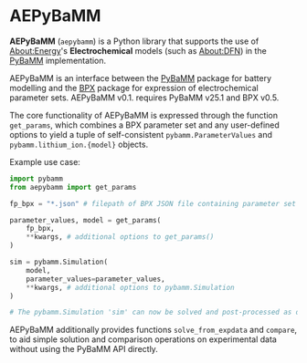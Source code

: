 # AEPyBaMM

**AEPyBaMM** (`aepybamm`) is a Python library that supports the use of [About:Energy](https://www.aboutenergy.io/)'s **Electrochemical** models (such as [About:DFN](https://aboutenergy.notion.site/About-DFN-Documentation-0c4a5b0ebb974441ab4783dd2f1d4d81#c73e7cd04ac64c0bbc061bbf74087e28)) in the [PyBaMM](https://pybamm.org/) implementation.

AEPyBaMM is an interface between the [PyBaMM](https://pybamm.org) package for battery modelling and the [BPX](https://bpxstandard.com) package for expression of electrochemical parameter sets. AEPyBaMM v0.1. requires PyBaMM v25.1 and BPX v0.5.

The core functionality of AEPyBaMM is expressed through the function `get_params`, which combines a BPX parameter set and any user-defined options to yield a tuple of self-consistent `pybamm.ParameterValues` and `pybamm.lithium_ion.{model}` objects.

Example use case:

```python
import pybamm
from aepybamm import get_params

fp_bpx = "*.json" # filepath of BPX JSON file containing parameter set

parameter_values, model = get_params(
    fp_bpx,
    **kwargs, # additional options to get_params()
)

sim = pybamm.Simulation(
    model,
    parameter_values=parameter_values,
    **kwargs, # additional options to pybamm.Simulation
)

# The pybamm.Simulation 'sim' can now be solved and post-processed as desired.
```

AEPyBaMM additionally provides functions `solve_from_expdata` and `compare`, to aid simple solution and comparison operations on experimental data without using the PyBaMM API directly.
